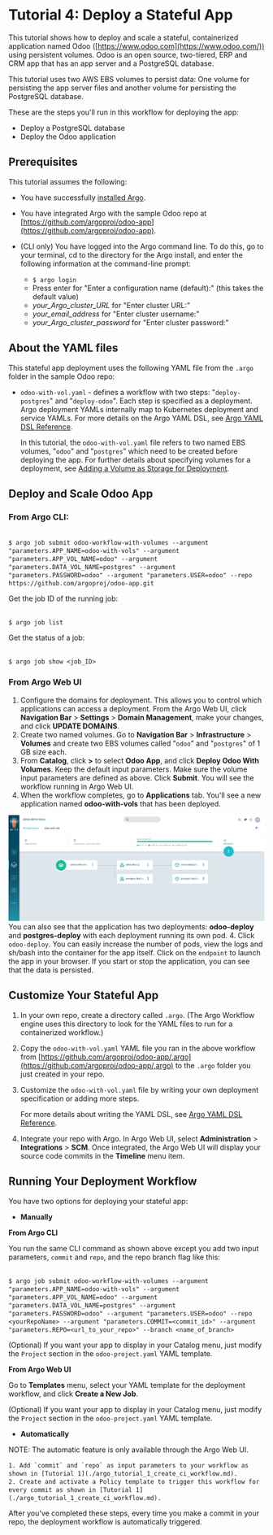 # Tutorial 4: Deploy a Stateful App

This tutorial shows how to deploy and scale a stateful, containerized application named Odoo ([https://www.odoo.com](https://www.odoo.com/)) using persistent volumes. Odoo is an open source, two-tiered, ERP and CRM app that has an app server and a PostgreSQL database.

This tutorial uses two AWS EBS volumes to persist data: One volume for persisting the app server files and another volume for persisting the PostgreSQL database.    

These are the steps you'll run in this workflow for deploying the app:

* Deploy a PostgreSQL database
* Deploy the Odoo application

## Prerequisites
This tutorial assumes the following:

* You have successfully [installed Argo](https://argoproj.github.io/argo-site/get-started/installation).
* You have integrated Argo with the sample Odoo repo at [https://github.com/argoproj/odoo-app](https://github.com/argoproj/odoo-app).
* (CLI only) You have logged into the Argo command line. To do this, go to your terminal, cd to the directory for the Argo install, and enter the following information at the command-line prompt:

  * `$ argo login`
  * Press enter for "Enter a configuration name (default):" (this takes the default value)
  * *your_Argo_cluster_URL* for "Enter cluster URL:"
  * *your_email_address* for "Enter cluster username:"
  * *your_Argo_cluster_password* for "Enter cluster password:"
<!--Config written to: /Users/<your_name>/.argo/default-->


## About the YAML files

This stateful app deployment uses the following YAML file from the `.argo` folder in the  sample Odoo repo:

* `odoo-with-vol.yaml` - defines a workflow with two steps: "`deploy-postgres`" and "`deploy-odoo`". Each step is specified as a deployment. Argo deployment YAMLs internally map to Kubernetes deployment and service YAMLs. For more details on the Argo YAML DSL, see [Argo YAML DSL Reference](../yaml/dsl_reference_intro.md).

  In this tutorial, the `odoo-with-vol.yaml` file refers to two named EBS volumes, "`odoo`" and "`postgres`" which need to be created before deploying the app. For further details about specifying volumes for a deployment, see [Adding a Volume as Storage for Deployment](../yaml/ex_add_volume_deployment.md).

## Deploy and Scale Odoo App

### From Argo CLI:

```

$ argo job submit odoo-workflow-with-volumes --argument "parameters.APP_NAME=odoo-with-vols" --argument "parameters.APP_VOL_NAME=odoo" --argument "parameters.DATA_VOL_NAME=postgres" --argument "parameters.PASSWORD=odoo" --argument "parameters.USER=odoo" --repo https://github.com/argoproj/odoo-app.git

```

Get the job ID of the running job:

```

$ argo job list

```

Get the status of a job:

```

$ argo job show <job_ID>

```

### From Argo Web UI

1. Configure the domains for deployment. This allows you to control which applications can access a deployment. From the Argo Web UI, click **Navigation Bar** > **Settings** > **Domain Management**, make your changes, and click **UPDATE DOMAINS**.
2. Create two named volumes. Go to **Navigation Bar** > **Infrastructure** > **Volumes** and create two EBS volumes called "`odoo`" and "`postgres`" of 1 GB size each.
2. From **Catalog**, click **>** to select **Odoo App**, and click **Deploy Odoo With Volumes**. Keep the default input parameters. Make sure the volume input parameters are defined as above. Click **Submit**. You will see the workflow running in Argo Web UI.
3. When the workflow completes, go to **Applications** tab. You'll see a new application named **odoo-with-vols** that has been deployed.

 ![odoo-with-vols](../../images/deployed_odoo_app_with_volumes_instances.png)
You can also see that the application has two deployments: **odoo-deploy** and **postgres-deploy** with each deployment running its own pod.
4.  Click `odoo-deploy`. You can easily increase the number of pods, view the logs and sh/bash into the container for the app itself. Click on the `endpoint` to launch the app in your browser.
If you start or stop the application, you can see that the data is persisted.

## Customize Your Stateful App

1. In your own repo, create a directory called `.argo`. (The Argo Workflow engine uses this directory to look for the YAML files to run for a containerized workflow.)
1. Copy the `odoo-with-vol.yaml` YAML file you ran in the above workflow from [https://github.com/argoproj/odoo-app/,argo](https://github.com/argoproj/odoo-app/,argo) to the `.argo` folder you just created in your repo.
1. Customize the `odoo-with-vol.yaml` file by writing your own deployment specification or adding more steps.

	For more details about writing the YAML DSL, see [Argo YAML DSL Reference](./../yaml/dsl_reference_intro.md).

4. Integrate your repo with Argo. In Argo Web UI, select **Administration** > **Integrations** > **SCM**. Once integrated, the Argo Web UI will display your source code commits in the **Timeline** menu item.

## Running Your Deployment Workflow


You have two options for deploying your stateful app:

 * **Manually**

 **From Argo CLI**

 You run the same CLI command as shown above except you add two input parameters, `commit` and `repo`, and the repo branch flag like this:

 ```

 $ argo job submit odoo-workflow-with-volumes --argument "parameters.APP_NAME=odoo-with-vols" --argument "parameters.APP_VOL_NAME=odoo" --argument "parameters.DATA_VOL_NAME=postgres" --argument "parameters.PASSWORD=odoo" --argument "parameters.USER=odoo" --repo <yourRepoName> --argument "parameters.COMMIT=<commit_id>" --argument "parameters.REPO=<url_to_your_repo>" --branch <name_of_branch>

 ```

 (Optional)  If you want your app to display in your Catalog menu, just modify the `Project` section in the `odoo-project.yaml` YAML template.

 **From Argo Web UI**

  Go to **Templates** menu, select your YAML template for the deployment workflow, and click **Create a New Job**.

   (Optional)  If you want your app to display in your Catalog menu, just modify the `Project` section in the `odoo-project.yaml` YAML template.


 * **Automatically**

 NOTE: The automatic feature is only available through the Argo Web UI.

	1. Add `commit` and `repo` as input parameters to your workflow as shown in [Tutorial 1](./argo_tutorial_1_create_ci_workflow.md).
	2. Create and activate a Policy template to trigger this workflow for every commit as shown in [Tutorial 1](./argo_tutorial_1_create_ci_workflow.md).

   After you've completed these steps, every time you make a commit in your repo, the deployment workflow is automatically triggered.
